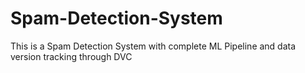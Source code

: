 # Spam-Detection-System
This is a Spam Detection System with complete ML Pipeline and data version tracking through DVC
